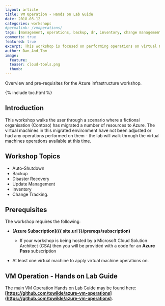 ```yaml
---
layout: article
title: VM Operation - Hands on Lab Guide
date: 2018-03-12
categories: workshops
#permalink: /vmoperations/
tags: [management, operations, backup, dr, inventory, change management, azure, infrastructure]
comments: true
featured: true
excerpt: This workshop is focused on performing operations on virtual machines in Azure.
author: Dan_And_Tom
image:
  feature:
  teaser: cloud-tools.png
  thumb:
---
```

Overview and pre-requisites for the Azure infrastructure workshop.

{% include toc.html %}

## Introduction

This workshop walks the user through a scenario where a fictional organisation (Contoso) has migrated a number of resources to Azure. The virtual machines in this migrated environment have not been adjusted or had any operations performed on them - the lab will walk through the virtual machines operations available at this time.

## Workshop Topics

* Auto-Shutdown
* Backup
* Disaster Recovery
* Update Management
* Inventory
* Change Tracking.

## Prerequisites

The workshop requires the following:

* **[Azure Subscription]({{ site.url }}/prereqs/subscription)**
  * If your workshop is being hosted by a Microsoft Cloud Solution Architect (CSA) then you will be provided with a code for an **Azure Pass** subscription

* At least one virtual machine to apply virtual machine operations on.


## VM Operation - Hands on Lab Guide

The main VM Operation Hands on Lab Guide may be found here:
**[https://github.com/towilde/azure-vm-operations](https://github.com/towilde/azure-vm-operations)**.